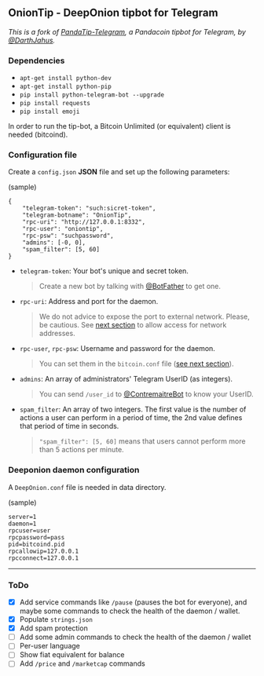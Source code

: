 ## OnionTip - DeepOnion tipbot for Telegram
_This is a fork of [PandaTip-Telegram](https://github.com/DarthJahus/PandaTip-Telegram), a Pandacoin tipbot for Telegram, by [@DarthJahus](https://github.com/DarthJahus)._ 

### Dependencies 

* `apt-get install python-dev`
* `apt-get install python-pip`
* `pip install python-telegram-bot --upgrade`
* `pip install requests`
* `pip install emoji`

In order to run the tip-bot, a Bitcoin Unlimited (or equivalent) client is needed (bitcoind). 

### Configuration file

Create a `config.json` **JSON** file and set up the following parameters:

(sample)
 
    {
    	"telegram-token": "such:sicret-token",
    	"telegram-botname": "OnionTip",
    	"rpc-uri": "http://127.0.0.1:8332",
    	"rpc-user": "oniontip",
    	"rpc-psw": "suchpassword",
    	"admins": [-0, 0],
    	"spam_filter": [5, 60]
    }

* `telegram-token`: Your bot's unique and secret token.
  > Create a new bot by talking with [@BotFather](https://t.me/BotFather) to get one. 
* `rpc-uri`: Address and port for the daemon.
  > We do not advice to expose the port to external network. Please, be cautious.
  > See [next section](#deeponion-daemon-configuration) to allow access for network addresses.
* `rpc-user`, `rpc-psw`: Username and password for the daemon.
  > You can set them in the `bitcoin.conf` file ([see next section](#bitcoin-daemon-configuration)).
* `admins`: An array of administrators' Telegram UserID (as integers).
  > You can send `/user_id` to [@ContremaitreBot](https://t.me/ContremaitreBot) to know your UserID.
* `spam_filter`: An array of two integers. The first value is the number of actions a user can perform in a period of time, the 2nd value defines that period of time in seconds.
  > `"spam_filter": [5, 60]` means that users cannot perform more than 5 actions per minute.


### Deeponion daemon configuration

A `DeepOnion.conf` file is needed in data directory.

(sample)

    server=1
    daemon=1
    rpcuser=user
    rpcpassword=pass
    pid=bitcoind.pid
    rpcallowip=127.0.0.1
    rpcconnect=127.0.0.1

---

### ToDo

- [x] Add service commands like `/pause` (pauses the bot for everyone), and maybe some commands to check the health of the daemon / wallet.
- [x] Populate `strings.json`
- [x] Add spam protection
- [ ] Add some admin commands to check the health of the daemon / wallet
- [ ] Per-user language
- [ ] Show fiat equivalent for balance
- [ ] Add `/price` and `/marketcap` commands
